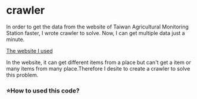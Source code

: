# crawler
In order to get the data from the website of Taiwan Agricultural Monitoring Station faster,  I wrote crawler to solve. Now, I can get multiple data just a minute.

[The website I used](https://agr.cwa.gov.tw/history/station_day)

In the website, it can get different items from a place but can't get a item or many items from many place.Therefore I desite to create a crawler to solve this problem.


<h3>⭐️How to used this code?</h3>

